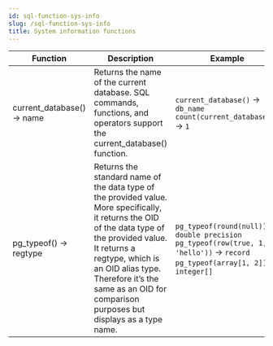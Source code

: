 ```yaml
---
id: sql-function-sys-info
slug: /sql-function-sys-info
title: System information functions
---
```


|Function|Description|Example|
|---|---|---|
| current_database() → name |Returns the name of the current database. SQL commands, functions, and operators support the current_database() function.|`current_database()` → `db_name` <br /> `count(current_database())` → `1`|
| pg_typeof() → regtype |Returns the standard name of the data type of the provided value. <br /> More specifically, it returns the OID of the data type of the provided value. It returns a regtype, which is an OID alias type. Therefore it’s the same as an OID for comparison purposes but displays as a type name.|`pg_typeof(round(null))` → `double precision` <br /> `pg_typeof(row(true, 1, 'hello'))` → `record` <br /> `pg_typeof(array[1, 2])` → `integer[]`|